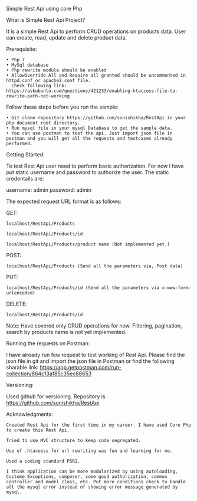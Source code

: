 Simple Rest Api using core Php


What is Simple Rest Api Project?

It is a simple Rest Api to perform CRUD operations on products data. User can create, read, update and delete product data. 


Prerequisite:

	• Php 7
    • MySql database
    • Php rewrite module should be enabled
    • AllowOverride All and Require all granted should be uncommented in httpd.conf or apache2.conf file.
      Check following link: https://askubuntu.com/questions/421233/enabling-htaccess-file-to-rewrite-path-not-working


Follow these steps before you run the sample:

    • Git clone repository https://github.com/sonishikha/RestApi in your php document root directory.
    • Run mysql file in your mysql Database to get the sample data.
    • You can use postman to test the api. Just import json file in postman and you will get all the requests and testcases already performed.


Getting Started:

To test Rest Api user need to perform basic authorization. For now I have put static username and password to authorize the user. The static credentails are:

username: admin
password: admin

The expected request URL format is as follows:

GET: 
    
    localhost/RestApi/Products
    
    localhost/RestApi/Products/id
    
    localhost/RestApi/Products/product name (Not implemented yet.)
     
POST:

    localhost/RestApi/Products (Send all the parameters via, Post data)

PUT: 

    localhost/RestApi/Products/id (Send all the parameters via x-www-form-urlencoded)

DELETE: 

    localhost/RestApi/Products/id
    
Note: Have covered only CRUD operations for now. Filtering, pagination, search by products name is not yet implemented. 


Running the requests on Postman:

I have already run few request to test working of Rest Api. Please find the json file in git and import the json file in Postman or find the following sharable link: https://app.getpostman.com/run-collection/864c13af85c35ec88653


Versioning:

Used github for versioning. Repository is  https://github.com/sonishikha/RestApi


Acknowledgments:

    Created Rest Api for the first time in my career. I have used Core Php to create this Rest Api.
    
    Tried to use MVC structure to keep code segregated.
    
    Use of .htaceess for url rewriting was fun and learning for me.
    
    Used a coding standard PSR2.
    
    I think application can be more modularized by using autoloading, Custome Exceptions, composer, some good authorization, common controller and model class, etc. Put more conditions check to handle all the mysql error instead of showing error message generated by mysql.
